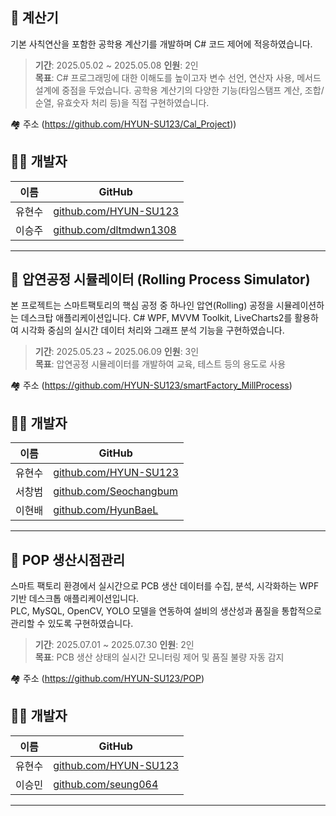 ## 📌 계산기
기본 사칙연산을 포함한 공학용 계산기를 개발하며 C# 코드 제어에 적응하였습니다.

> **기간**: 2025.05.02 ~ 2025.05.08
> **인원**: 2인  
> **목표**: C# 프로그래밍에 대한 이해도를 높이고자 변수 선언, 연산자 사용, 메서드 설계에 중점을 두었습니다. 공학용 계산기의 다양한 기능(타임스탬프 계산, 조합/순열, 유효숫자 처리 등)을 직접 구현하였습니다.

🏘 주소
(https://github.com/HYUN-SU123/Cal_Project))

## 👨‍💻 개발자

| 이름 | GitHub |
|------|--------|
| 유현수 | [github.com/HYUN-SU123](https://github.com/HYUN-SU123) |
| 이승주 | [github.com/dltmdwn1308](https://github.com/dltmdwn1308) |

---

## 📌 압연공정 시뮬레이터 (Rolling Process Simulator)
본 프로젝트는 스마트팩토리의 핵심 공정 중 하나인 압연(Rolling) 공정을 시뮬레이션하는 데스크탑 애플리케이션입니다.
C# WPF, MVVM Toolkit, LiveCharts2를 활용하여 시각화 중심의 실시간 데이터 처리와 그래프 분석 기능을 구현하였습니다.

> **기간**: 2025.05.23 ~ 2025.06.09
> **인원**: 3인  
> **목표**: 압연공정 시뮬레이터를 개발하여 교육, 테스트 등의 용도로 사용

🏘 주소
(https://github.com/HYUN-SU123/smartFactory_MillProcess)

## 👨‍💻 개발자

| 이름 | GitHub |
|------|--------|
| 유현수 | [github.com/HYUN-SU123](https://github.com/HYUN-SU123) |
| 서창범 | [github.com/Seochangbum](https://github.com/Seochangbum) |
| 이현배 | [github.com/HyunBaeL](https://github.com/HyunBaeL) |

---

## 📌 POP 생산시점관리
스마트 팩토리 환경에서 실시간으로 PCB 생산 데이터를 수집, 분석, 시각화하는 WPF 기반 데스크톱 애플리케이션입니다.  
PLC, MySQL, OpenCV, YOLO 모델을 연동하여 설비의 생산성과 품질을 통합적으로 관리할 수 있도록 구현하였습니다.

> **기간**: 2025.07.01 ~ 2025.07.30
> **인원**: 2인  
> **목표**: PCB 생산 상태의 실시간 모니터링 제어 및 품질 불량 자동 감지

🏘 주소
(https://github.com/HYUN-SU123/POP)
## 👨‍💻 개발자

| 이름 | GitHub |
|------|--------|
| 유현수 | [github.com/HYUN-SU123](https://github.com/HYUN-SU123) |
| 이승민 | [github.com/seung064](https://github.com/seung064) |
---
